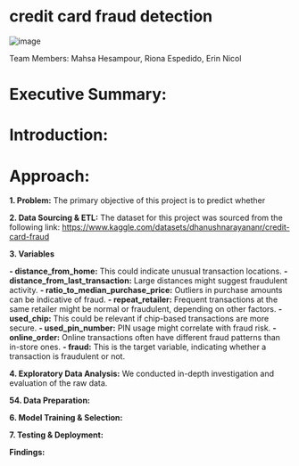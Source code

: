 # credit card fraud detection

![image](https://github.com/user-attachments/assets/32cce6b1-83bc-41da-8843-7e4f8510ce98)




Team Members: Mahsa Hesampour, Riona Espedido, Erin Nicol

# Executive Summary:


# Introduction:

# Approach:


**1. Problem:**
The primary objective of this project is to predict whether 

**2. Data Sourcing & ETL:**
The dataset for this project was sourced from the following link:
https://www.kaggle.com/datasets/dhanushnarayananr/credit-card-fraud

**3. Variables**

**- distance_from_home:** This could indicate unusual transaction locations.
**- distance_from_last_transaction:** Large distances might suggest fraudulent activity.
**- ratio_to_median_purchase_price:** Outliers in purchase amounts can be indicative of fraud.
**- repeat_retailer:** Frequent transactions at the same retailer might be normal or fraudulent, depending on other factors.
**- used_chip:** This could be relevant if chip-based transactions are more secure.
**- used_pin_number:** PIN usage might correlate with fraud risk.
**- online_order:** Online transactions often have different fraud patterns than in-store ones.
**- fraud:** This is the target variable, indicating whether a transaction is fraudulent or not.

**4. Exploratory Data Analysis:**
We conducted in-depth investigation and evaluation of the raw data. 

**54. Data Preparation:**


**6. Model Training & Selection:**


**7. Testing & Deployment:**


**Findings:**



